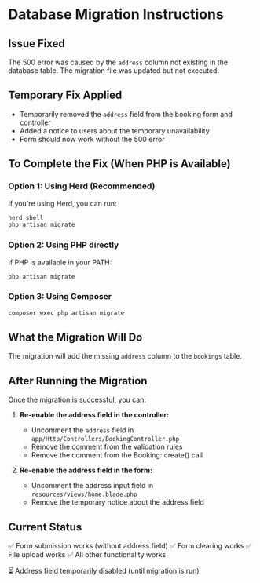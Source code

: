 # Database Migration Instructions

## Issue Fixed
The 500 error was caused by the `address` column not existing in the database table. The migration file was updated but not executed.

## Temporary Fix Applied
- Temporarily removed the `address` field from the booking form and controller
- Added a notice to users about the temporary unavailability
- Form should now work without the 500 error

## To Complete the Fix (When PHP is Available)

### Option 1: Using Herd (Recommended)
If you're using Herd, you can run:
```bash
herd shell
php artisan migrate
```

### Option 2: Using PHP directly
If PHP is available in your PATH:
```bash
php artisan migrate
```

### Option 3: Using Composer
```bash
composer exec php artisan migrate
```

## What the Migration Will Do
The migration will add the missing `address` column to the `bookings` table.

## After Running the Migration
Once the migration is successful, you can:

1. **Re-enable the address field in the controller:**
   - Uncomment the `address` field in `app/Http/Controllers/BookingController.php`
   - Remove the comment from the validation rules
   - Remove the comment from the Booking::create() call

2. **Re-enable the address field in the form:**
   - Uncomment the address input field in `resources/views/home.blade.php`
   - Remove the temporary notice about the address field

## Current Status
✅ Form submission works (without address field)
✅ Form clearing works
✅ File upload works
✅ All other functionality works

⏳ Address field temporarily disabled (until migration is run) 